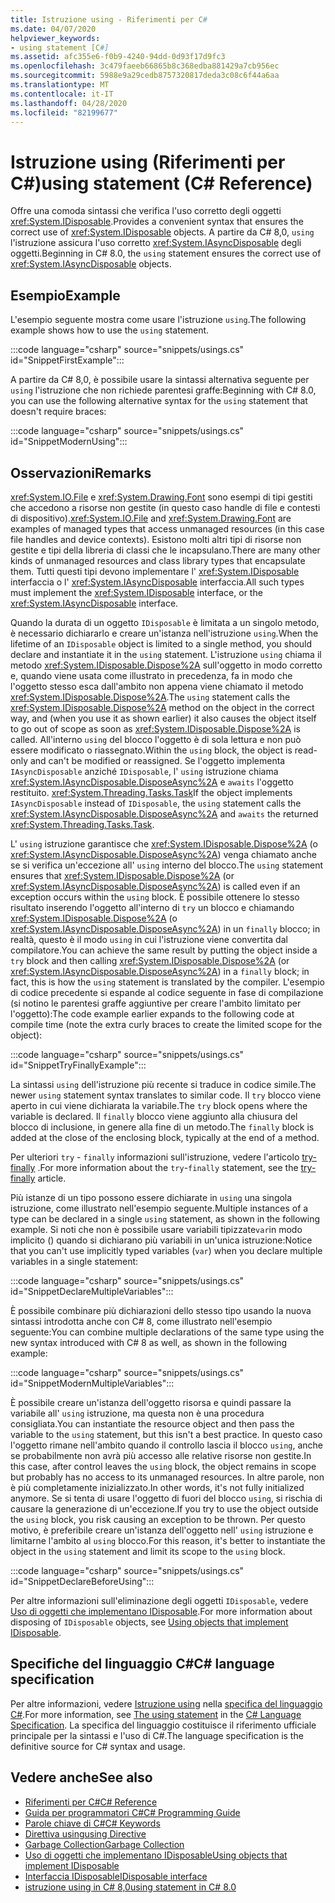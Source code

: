 ```yaml
---
title: Istruzione using - Riferimenti per C#
ms.date: 04/07/2020
helpviewer_keywords:
- using statement [C#]
ms.assetid: afc355e6-f0b9-4240-94dd-0d93f17d9fc3
ms.openlocfilehash: 3c479faeeb66865b8c368edba881429a7cb956ec
ms.sourcegitcommit: 5988e9a29cedb8757320817deda3c08c6f44a6aa
ms.translationtype: MT
ms.contentlocale: it-IT
ms.lasthandoff: 04/28/2020
ms.locfileid: "82199677"
---
```

# <a name="using-statement-c-reference"></a><span data-ttu-id="d09ea-102">Istruzione using (Riferimenti per C#)</span><span class="sxs-lookup"><span data-stu-id="d09ea-102">using statement (C# Reference)</span></span>

<span data-ttu-id="d09ea-103">Offre una comoda sintassi che verifica l'uso corretto degli oggetti <xref:System.IDisposable>.</span><span class="sxs-lookup"><span data-stu-id="d09ea-103">Provides a convenient syntax that ensures the correct use of <xref:System.IDisposable> objects.</span></span> <span data-ttu-id="d09ea-104">A partire da C# 8,0, `using` l'istruzione assicura l'uso corretto <xref:System.IAsyncDisposable> degli oggetti.</span><span class="sxs-lookup"><span data-stu-id="d09ea-104">Beginning in C# 8.0, the `using` statement ensures the correct use of <xref:System.IAsyncDisposable> objects.</span></span>

## <a name="example"></a><span data-ttu-id="d09ea-105">Esempio</span><span class="sxs-lookup"><span data-stu-id="d09ea-105">Example</span></span>

<span data-ttu-id="d09ea-106">L'esempio seguente mostra come usare l'istruzione `using`.</span><span class="sxs-lookup"><span data-stu-id="d09ea-106">The following example shows how to use the `using` statement.</span></span>

:::code language="csharp" source="snippets/usings.cs" id="SnippetFirstExample":::

<span data-ttu-id="d09ea-107">A partire da C# 8,0, è possibile usare la sintassi alternativa seguente per `using` l'istruzione che non richiede parentesi graffe:</span><span class="sxs-lookup"><span data-stu-id="d09ea-107">Beginning with C# 8.0, you can use the following alternative syntax for the `using` statement that doesn't require braces:</span></span>

:::code language="csharp" source="snippets/usings.cs" id="SnippetModernUsing":::

## <a name="remarks"></a><span data-ttu-id="d09ea-108">Osservazioni</span><span class="sxs-lookup"><span data-stu-id="d09ea-108">Remarks</span></span>

<span data-ttu-id="d09ea-109"><xref:System.IO.File> e <xref:System.Drawing.Font> sono esempi di tipi gestiti che accedono a risorse non gestite (in questo caso handle di file e contesti di dispositivo).</span><span class="sxs-lookup"><span data-stu-id="d09ea-109"><xref:System.IO.File> and <xref:System.Drawing.Font> are examples of managed types that access unmanaged resources (in this case file handles and device contexts).</span></span> <span data-ttu-id="d09ea-110">Esistono molti altri tipi di risorse non gestite e tipi della libreria di classi che le incapsulano.</span><span class="sxs-lookup"><span data-stu-id="d09ea-110">There are many other kinds of unmanaged resources and class library types that encapsulate them.</span></span> <span data-ttu-id="d09ea-111">Tutti questi tipi devono implementare l' <xref:System.IDisposable> interfaccia o l' <xref:System.IAsyncDisposable> interfaccia.</span><span class="sxs-lookup"><span data-stu-id="d09ea-111">All such types must implement the <xref:System.IDisposable> interface, or the <xref:System.IAsyncDisposable> interface.</span></span>

<span data-ttu-id="d09ea-112">Quando la durata di un oggetto `IDisposable` è limitata a un singolo metodo, è necessario dichiararlo e creare un'istanza nell'istruzione `using`.</span><span class="sxs-lookup"><span data-stu-id="d09ea-112">When the lifetime of an `IDisposable` object is limited to a single method, you should declare and instantiate it in the `using` statement.</span></span> <span data-ttu-id="d09ea-113">L'istruzione `using` chiama il metodo <xref:System.IDisposable.Dispose%2A> sull'oggetto in modo corretto e, quando viene usata come illustrato in precedenza, fa in modo che l'oggetto stesso esca dall'ambito non appena viene chiamato il metodo <xref:System.IDisposable.Dispose%2A>.</span><span class="sxs-lookup"><span data-stu-id="d09ea-113">The `using` statement calls the <xref:System.IDisposable.Dispose%2A> method on the object in the correct way, and (when you use it as shown earlier) it also causes the object itself to go out of scope as soon as <xref:System.IDisposable.Dispose%2A> is called.</span></span> <span data-ttu-id="d09ea-114">All'interno `using` del blocco l'oggetto è di sola lettura e non può essere modificato o riassegnato.</span><span class="sxs-lookup"><span data-stu-id="d09ea-114">Within the `using` block, the object is read-only and can't be modified or reassigned.</span></span> <span data-ttu-id="d09ea-115">Se l'oggetto implementa `IAsyncDisposable` anziché `IDisposable`, l' `using` istruzione chiama <xref:System.IAsyncDisposable.DisposeAsync%2A> e `awaits` l'oggetto restituito. <xref:System.Threading.Tasks.Task></span><span class="sxs-lookup"><span data-stu-id="d09ea-115">If the object implements `IAsyncDisposable` instead of `IDisposable`, the `using` statement calls the <xref:System.IAsyncDisposable.DisposeAsync%2A> and `awaits` the returned <xref:System.Threading.Tasks.Task>.</span></span>

<span data-ttu-id="d09ea-116">L' `using` istruzione garantisce che <xref:System.IDisposable.Dispose%2A> (o <xref:System.IAsyncDisposable.DisposeAsync%2A>) venga chiamato anche se si verifica un'eccezione all' `using` interno del blocco.</span><span class="sxs-lookup"><span data-stu-id="d09ea-116">The `using` statement ensures that <xref:System.IDisposable.Dispose%2A> (or <xref:System.IAsyncDisposable.DisposeAsync%2A>) is called even if an exception occurs within the `using` block.</span></span> <span data-ttu-id="d09ea-117">È possibile ottenere lo stesso risultato inserendo l'oggetto all'interno di `try` un blocco e chiamando <xref:System.IDisposable.Dispose%2A> (o <xref:System.IAsyncDisposable.DisposeAsync%2A>) in un `finally` blocco; in realtà, questo è il modo `using` in cui l'istruzione viene convertita dal compilatore.</span><span class="sxs-lookup"><span data-stu-id="d09ea-117">You can achieve the same result by putting the object inside a `try` block and then calling <xref:System.IDisposable.Dispose%2A> (or <xref:System.IAsyncDisposable.DisposeAsync%2A>) in a `finally` block; in fact, this is how the `using` statement is translated by the compiler.</span></span> <span data-ttu-id="d09ea-118">L'esempio di codice precedente si espande al codice seguente in fase di compilazione (si notino le parentesi graffe aggiuntive per creare l'ambito limitato per l'oggetto):</span><span class="sxs-lookup"><span data-stu-id="d09ea-118">The code example earlier expands to the following code at compile time (note the extra curly braces to create the limited scope for the object):</span></span>

:::code language="csharp" source="snippets/usings.cs" id="SnippetTryFinallyExample":::

<span data-ttu-id="d09ea-119">La sintassi `using` dell'istruzione più recente si traduce in codice simile.</span><span class="sxs-lookup"><span data-stu-id="d09ea-119">The newer `using` statement syntax translates to similar code.</span></span> <span data-ttu-id="d09ea-120">Il `try` blocco viene aperto in cui viene dichiarata la variabile.</span><span class="sxs-lookup"><span data-stu-id="d09ea-120">The `try` block opens where the variable is declared.</span></span> <span data-ttu-id="d09ea-121">Il `finally` blocco viene aggiunto alla chiusura del blocco di inclusione, in genere alla fine di un metodo.</span><span class="sxs-lookup"><span data-stu-id="d09ea-121">The `finally` block is added at the close of the enclosing block, typically at the end of a method.</span></span>

<span data-ttu-id="d09ea-122">Per ulteriori `try` - `finally` informazioni sull'istruzione, vedere l'articolo [try-finally](try-finally.md) .</span><span class="sxs-lookup"><span data-stu-id="d09ea-122">For more information about the `try`-`finally` statement, see the [try-finally](try-finally.md) article.</span></span>

<span data-ttu-id="d09ea-123">Più istanze di un tipo possono essere dichiarate in `using` una singola istruzione, come illustrato nell'esempio seguente.</span><span class="sxs-lookup"><span data-stu-id="d09ea-123">Multiple instances of a type can be declared in a single `using` statement, as shown in the following example.</span></span> <span data-ttu-id="d09ea-124">Si noti che non è possibile usare variabili tipizzate`var`in modo implicito () quando si dichiarano più variabili in un'unica istruzione:</span><span class="sxs-lookup"><span data-stu-id="d09ea-124">Notice that you can't use implicitly typed variables (`var`) when you declare multiple variables in a single statement:</span></span>

:::code language="csharp" source="snippets/usings.cs" id="SnippetDeclareMultipleVariables":::

<span data-ttu-id="d09ea-125">È possibile combinare più dichiarazioni dello stesso tipo usando la nuova sintassi introdotta anche con C# 8, come illustrato nell'esempio seguente:</span><span class="sxs-lookup"><span data-stu-id="d09ea-125">You can combine multiple declarations of the same type using the new syntax introduced with C# 8 as well, as shown in the following example:</span></span>

:::code language="csharp" source="snippets/usings.cs" id="SnippetModernMultipleVariables":::

<span data-ttu-id="d09ea-126">È possibile creare un'istanza dell'oggetto risorsa e quindi passare la variabile all' `using` istruzione, ma questa non è una procedura consigliata.</span><span class="sxs-lookup"><span data-stu-id="d09ea-126">You can instantiate the resource object and then pass the variable to the `using` statement, but this isn't a best practice.</span></span> <span data-ttu-id="d09ea-127">In questo caso l'oggetto rimane nell'ambito quando il controllo lascia il blocco `using`, anche se probabilmente non avrà più accesso alle relative risorse non gestite.</span><span class="sxs-lookup"><span data-stu-id="d09ea-127">In this case, after control leaves the `using` block, the object remains in scope but probably has no access to its unmanaged resources.</span></span> <span data-ttu-id="d09ea-128">In altre parole, non è più completamente inizializzato.</span><span class="sxs-lookup"><span data-stu-id="d09ea-128">In other words, it's not fully initialized anymore.</span></span> <span data-ttu-id="d09ea-129">Se si tenta di usare l'oggetto di fuori del blocco `using`, si rischia di causare la generazione di un'eccezione.</span><span class="sxs-lookup"><span data-stu-id="d09ea-129">If you try to use the object outside the `using` block, you risk causing an exception to be thrown.</span></span> <span data-ttu-id="d09ea-130">Per questo motivo, è preferibile creare un'istanza dell'oggetto nell' `using` istruzione e limitarne l'ambito al `using` blocco.</span><span class="sxs-lookup"><span data-stu-id="d09ea-130">For this reason, it's better to instantiate the object in the `using` statement and limit its scope to the `using` block.</span></span>

:::code language="csharp" source="snippets/usings.cs" id="SnippetDeclareBeforeUsing":::

<span data-ttu-id="d09ea-131">Per altre informazioni sull'eliminazione degli oggetti `IDisposable`, vedere [Uso di oggetti che implementano IDisposable](../../../standard/garbage-collection/using-objects.md).</span><span class="sxs-lookup"><span data-stu-id="d09ea-131">For more information about disposing of `IDisposable` objects, see [Using objects that implement IDisposable](../../../standard/garbage-collection/using-objects.md).</span></span>

## <a name="c-language-specification"></a><span data-ttu-id="d09ea-132">Specifiche del linguaggio C#</span><span class="sxs-lookup"><span data-stu-id="d09ea-132">C# language specification</span></span>

<span data-ttu-id="d09ea-133">Per altre informazioni, vedere [Istruzione using](~/_csharplang/spec/statements.md#the-using-statement) nella [specifica del linguaggio C#](/dotnet/csharp/language-reference/language-specification/introduction).</span><span class="sxs-lookup"><span data-stu-id="d09ea-133">For more information, see [The using statement](~/_csharplang/spec/statements.md#the-using-statement) in the [C# Language Specification](/dotnet/csharp/language-reference/language-specification/introduction).</span></span> <span data-ttu-id="d09ea-134">La specifica del linguaggio costituisce il riferimento ufficiale principale per la sintassi e l'uso di C#.</span><span class="sxs-lookup"><span data-stu-id="d09ea-134">The language specification is the definitive source for C# syntax and usage.</span></span>

## <a name="see-also"></a><span data-ttu-id="d09ea-135">Vedere anche</span><span class="sxs-lookup"><span data-stu-id="d09ea-135">See also</span></span>

- [<span data-ttu-id="d09ea-136">Riferimenti per C#</span><span class="sxs-lookup"><span data-stu-id="d09ea-136">C# Reference</span></span>](../index.md)
- [<span data-ttu-id="d09ea-137">Guida per programmatori C#</span><span class="sxs-lookup"><span data-stu-id="d09ea-137">C# Programming Guide</span></span>](../../programming-guide/index.md)
- [<span data-ttu-id="d09ea-138">Parole chiave di C#</span><span class="sxs-lookup"><span data-stu-id="d09ea-138">C# Keywords</span></span>](index.md)
- [<span data-ttu-id="d09ea-139">Direttiva using</span><span class="sxs-lookup"><span data-stu-id="d09ea-139">using Directive</span></span>](using-directive.md)
- [<span data-ttu-id="d09ea-140">Garbage Collection</span><span class="sxs-lookup"><span data-stu-id="d09ea-140">Garbage Collection</span></span>](../../../standard/garbage-collection/index.md)
- [<span data-ttu-id="d09ea-141">Uso di oggetti che implementano IDisposable</span><span class="sxs-lookup"><span data-stu-id="d09ea-141">Using objects that implement IDisposable</span></span>](../../../standard/garbage-collection/using-objects.md)
- [<span data-ttu-id="d09ea-142">Interfaccia IDisposable</span><span class="sxs-lookup"><span data-stu-id="d09ea-142">IDisposable interface</span></span>](xref:System.IDisposable)
- [<span data-ttu-id="d09ea-143">istruzione using in C# 8,0</span><span class="sxs-lookup"><span data-stu-id="d09ea-143">using statement in C# 8.0</span></span>](~/_csharplang/proposals/csharp-8.0/using.md)
